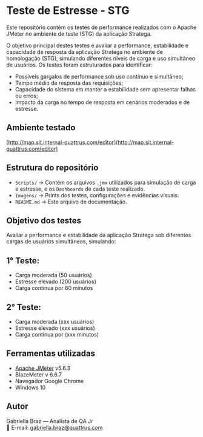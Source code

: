 # Teste de Estresse - STG

Este repositório contém os testes de performance realizados com o Apache JMeter no ambiente de teste (STG) da aplicação Stratega.

O objetivo principal destes testes é avaliar a performance, estabilidade e capacidade de resposta da aplicação Stratega no ambiente de homologação (STG), simulando diferentes níveis de carga e uso simultâneo de usuários.
Os testes foram estruturados para identificar:

- Possíveis gargalos de performance sob uso contínuo e simultâneo;
- Tempo médio de resposta das requisições;
- Capacidade do sistema em manter a estabilidade sem apresentar falhas ou erros;
- Impacto da carga no tempo de resposta em cenários moderados e de estresse.

## Ambiente testado

[http://map.sit.internal-quattrus.com/editor](http://map.sit.internal-quattrus.com/editor)

## Estrutura do repositório

- `Scripts/` → Contém os arquivos `.jmx` utilizados para simulação de carga e estresse, e os `Dashboards` de cada teste realizado.
- `Imagens/` → Prints dos testes, configurações e evidências visuais.
- `README.md` → Este arquivo de documentação.

## Objetivo dos testes

Avaliar a performance e estabilidade da aplicação Stratega sob diferentes cargas de usuários simultâneos, simulando:

## 1° Teste:
- Carga moderada (50 usuários)
- Estresse elevado (200 usuários)
- Carga contínua por 60 minutos

## 2° Teste:
- Carga moderada (xxx usuários)
- Estresse elevado (xxx usuários)
- Carga contínua por (xxx minutos)



## Ferramentas utilizadas

- [Apache JMeter](https://jmeter.apache.org/) v5.6.3
- BlazeMeter v 6.6.7
- Navegador Google Chrome
- Windows 10

## Autor

Gabriella Braz — Analista de QA Jr  
📧 E-mail: gabriella.braz@quattrus.com
